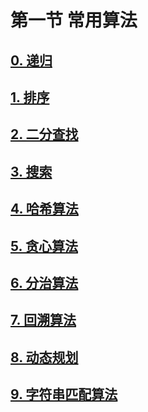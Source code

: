 # 第一节 常用算法

## [0. 递归](/lesson2/2-0.md)

## [1. 排序](/lesson2/2-1.md)

## [2. 二分查找](/lesson2/2-2.md)

## [3. 搜索](/lesson2/2-3.md)

## [4. 哈希算法](/lesson2/2-4.md)

## [5. 贪心算法](/lesson2/2-5.md)

## [6. 分治算法](/lesson2/2-6.md)

## [7. 回溯算法](/lesson2/2-7.md)

## [8. 动态规划](/lesson2/2-8.md)

## [9. 字符串匹配算法](/lesson2/2-9.md)